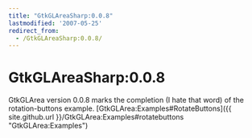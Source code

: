 ```yaml
---
title: "GtkGLAreaSharp:0.0.8"
lastmodified: '2007-05-25'
redirect_from:
  - /GtkGLAreaSharp:0.0.8/
---
```


GtkGLAreaSharp:0.0.8
====================

GtkGLArea version 0.0.8 marks the completion (I hate that word) of the rotation-buttons example. [GtkGLArea:Examples\#RotateButtons]({{ site.github.url }}/GtkGLArea:Examples#rotatebuttons "GtkGLArea:Examples")

